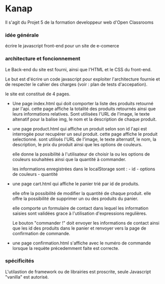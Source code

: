 # Kanap #

Il s'agit du Projet 5 de la formation developpeur web d'Open Classrooms
### idée générale ###

écrire le javascript front-end pour un site de e-comerce
### architecture et foncionnement ###

Le Back-end du site est fourni, ainsi que l'HTML et le CSS du front-end.

Le but est d'écrire un code javascript pour exploiter l'architecture fournie et de respecter le cahier des charges (voir : plan de tests d'accepation).

le site est constitué de 4 pages.

- Une page index.html qui doit comporter la liste des produits retourné par l'api.
    cette page affiche la totalité des produits retournés ainsi que leurs informations relatives.
    Sont utilisées l'URL de l'image, le texte altenatif pour la balise img, le nom et la description de chaque produit.

- une page product.html qui affiche un produit selon son id l'api est interrogée pour recupérer un seul produit.
    cette page affiche le produit selectionné. sont utilisés l'URL de l'image, le texte alternatif, le nom, la description, le prix du produit ainsi que les options de couleurs.

    elle donne la possibilité à l'utilisateur de choisir la ou les options de couleurs souhaitées ainsi que la quantité à commander.

    les informations enregistrées dans le localStorage sont :   - id
                                                                - options de couleurs
                                                                - quantité

- une page cart.html qui affiche le panier trié par id de produits.

    elle ofre la possibilité de modifier la quantité de chaque produit.
    elle offre la possibilité de supprimer un ou des produits du panier.

    elle comporte un formulaire de contact dans lequel les information saisies sont validées grace à l'utilisation d'expressions regulières.

    Le bouton "commander !" doit envoyer les informations de contact ainsi que les id des produits dans le panier et renvoyer vers la page de confirmation de commande.

- une page confirmation.html s'affiche avec le numéro de commande lorsque la requète précedemment faite est correcte.

### spécificités ###

L'utilastion de framework ou de librairies est proscrite, seule Javascript "vanilla" est autorisé.
